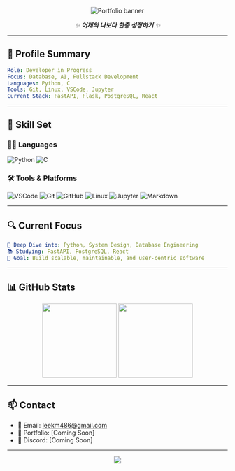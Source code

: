 <p align="center">
  <img src="https://capsule-render.vercel.app/api?type=waving&color=0:34495E,100:2E86C1&height=200&section=header&text=0l70&fontSize=40&fontColor=ffffff&fontAlignY=40&desc=매일매일%20공부하고%20기록하는%20힘&descSize=20&descAlign=65" alt="Portfolio banner"/>
</p>

<p align="center">
  <i>✨ <b>어제의 나보다 한층 성장하기</b> ✨</i>
</p>

---

## 💼 Profile Summary

```yaml
Role: Developer in Progress
Focus: Database, AI, Fullstack Development
Languages: Python, C
Tools: Git, Linux, VSCode, Jupyter
Current Stack: FastAPI, Flask, PostgreSQL, React
```

---

## 🧩 Skill Set

### 👩‍💻 Languages
![Python](https://img.shields.io/badge/Python-3776AB?style=flat-square&logo=python&logoColor=white)
![C](https://img.shields.io/badge/C-00599C?style=flat-square&logo=c&logoColor=white)

### 🛠️ Tools & Platforms
![VSCode](https://img.shields.io/badge/VSCode-007ACC?style=flat-square&logo=visualstudiocode&logoColor=white)
![Git](https://img.shields.io/badge/Git-F05032?style=flat-square&logo=git&logoColor=white)
![GitHub](https://img.shields.io/badge/GitHub-181717?style=flat-square&logo=github&logoColor=white)
![Linux](https://img.shields.io/badge/Linux-FCC624?style=flat-square&logo=linux&logoColor=black)
![Jupyter](https://img.shields.io/badge/Jupyter-F37626?style=flat-square&logo=jupyter&logoColor=white)
![Markdown](https://img.shields.io/badge/Markdown-000000?style=flat-square&logo=markdown&logoColor=white)

---

## 🔍 Current Focus

```yaml
📌 Deep Dive into: Python, System Design, Database Engineering  
📚 Studying: FastAPI, PostgreSQL, React  
🎯 Goal: Build scalable, maintainable, and user-centric software
```

---

## 📊 GitHub Stats

<p align="center"> 
  <img src="https://github-readme-stats.vercel.app/api?username=0l70&show_icons=true&title_color=2E86C1&icon_color=2E86C1&text_color=34495E&bg_color=ffffff&rank_icon=github" height="170" /> 
  <img src="https://github-readme-stats.vercel.app/api/top-langs/?username=0l70&layout=compact&title_color=2E86C1&text_color=34495E&bg_color=ffffff" height="170" /> 
</p>

---

## 📫 Contact

- 📧 Email: leekm486@gmail.com  
- 💼 Portfolio: [Coming Soon]  
- 💬 Discord: [Coming Soon]  

---

<p align="center">
  <img src="https://capsule-render.vercel.app/api?type=wave&color=0:34495E,100:2E86C1&height=100&section=footer" />
</p>
